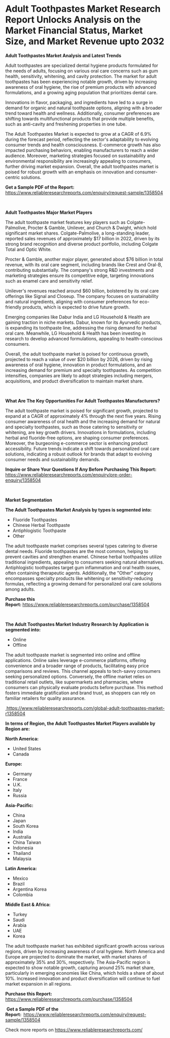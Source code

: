 <p><h1>Adult Toothpastes Market Research Report Unlocks Analysis on the Market Financial Status, Market Size, and Market Revenue upto 2032</h1></p><p><strong>Adult Toothpastes Market Analysis and Latest Trends</strong></p>
<p><p>Adult toothpastes are specialized dental hygiene products formulated for the needs of adults, focusing on various oral care concerns such as gum health, sensitivity, whitening, and cavity protection. The market for adult toothpastes has been experiencing notable growth, driven by increasing awareness of oral hygiene, the rise of premium products with advanced formulations, and a growing aging population that prioritizes dental care.</p><p>Innovations in flavor, packaging, and ingredients have led to a surge in demand for organic and natural toothpaste options, aligning with a broader trend toward health and wellness. Additionally, consumer preferences are shifting towards multifunctional products that provide multiple benefits, such as anti-cavity and freshening properties in one tube.</p><p>The Adult Toothpastes Market is expected to grow at a CAGR of 6.9% during the forecast period, reflecting the sector's adaptability to evolving consumer trends and health consciousness. E-commerce growth has also impacted purchasing behaviors, enabling manufacturers to reach a wider audience. Moreover, marketing strategies focused on sustainability and environmental responsibility are increasingly appealing to consumers, further driving market expansion. Overall, the adult toothpastes market is poised for robust growth with an emphasis on innovation and consumer-centric solutions.</p></p>
<p><strong>Get a Sample PDF of the Report:&nbsp;</strong> <a href="https://www.reliableresearchreports.com/enquiry/request-sample/1358504?utm_campaign=3313&utm_medium=2&utm_source=Github&utm_content=ia&utm_term=22032025&utm_id=adult-toothpastes">https://www.reliableresearchreports.com/enquiry/request-sample/1358504</a></p>
<p>&nbsp;</p>
<p><strong>Adult Toothpastes Major Market Players</strong></p>
<p><p>The adult toothpaste market features key players such as Colgate-Palmolive, Procter & Gamble, Unilever, and Church & Dwight, which hold significant market shares. Colgate-Palmolive, a long-standing leader, reported sales revenues of approximately $17 billion in 2022, driven by its strong brand recognition and diverse product portfolio, including Colgate Total and Optic White.</p><p>Procter & Gamble, another major player, generated about $76 billion in total revenue, with its oral care segment, including brands like Crest and Oral-B, contributing substantially. The company's strong R&D investments and marketing strategies ensure its competitive edge, targeting innovations such as enamel care and sensitivity relief.</p><p>Unilever's revenues reached around $60 billion, bolstered by its oral care offerings like Signal and Closeup. The company focuses on sustainability and natural ingredients, aligning with consumer preferences for eco-friendly products, which is expected to drive future growth.</p><p>Emerging companies like Dabur India and LG Household & Health are gaining traction in niche markets. Dabur, known for its Ayurvedic products, is expanding its toothpaste line, addressing the rising demand for herbal oral care. Meanwhile, LG Household & Health has been investing in research to develop advanced formulations, appealing to health-conscious consumers.</p><p>Overall, the adult toothpaste market is poised for continuous growth, projected to reach a value of over $20 billion by 2026, driven by rising awareness of oral hygiene, innovation in product formulations, and an increasing demand for premium and specialty toothpastes. As competition intensifies, companies are likely to adopt strategies including mergers, acquisitions, and product diversification to maintain market share.</p></p>
<p>&nbsp;</p>
<p><strong>What Are The Key Opportunities For Adult Toothpastes Manufacturers?</strong></p>
<p><p>The adult toothpaste market is poised for significant growth, projected to expand at a CAGR of approximately 4% through the next five years. Rising consumer awareness of oral health and the increasing demand for natural and specialty toothpastes, such as those catering to sensitivity or whitening, are key growth drivers. Innovations in formulations, including herbal and fluoride-free options, are shaping consumer preferences. Moreover, the burgeoning e-commerce sector is enhancing product accessibility. Future trends indicate a shift towards personalized oral care solutions, indicating a robust outlook for brands that adapt to evolving consumer needs and sustainability demands.</p></p>
<p><strong>Inquire or Share Your Questions If Any Before Purchasing This Report:</strong> <a href="https://www.reliableresearchreports.com/enquiry/pre-order-enquiry/1358504?utm_campaign=3313&utm_medium=2&utm_source=Github&utm_content=ia&utm_term=22032025&utm_id=adult-toothpastes">https://www.reliableresearchreports.com/enquiry/pre-order-enquiry/1358504</a></p>
<p>&nbsp;</p>
<p><strong>Market Segmentation</strong></p>
<p><strong>The Adult Toothpastes Market Analysis by types is segmented into:</strong></p>
<p><ul><li>Fluoride Toothpastes</li><li>Chinese Herbal Toothpaste</li><li>Antiphlogistic Toothpaste</li><li>Other</li></ul></p>
<p><p>The adult toothpaste market comprises several types catering to diverse dental needs. Fluoride toothpastes are the most common, helping to prevent cavities and strengthen enamel. Chinese herbal toothpastes utilize traditional ingredients, appealing to consumers seeking natural alternatives. Antiphlogistic toothpastes target gum inflammation and oral health issues, often containing therapeutic agents. Additionally, the "Other" category encompasses specialty products like whitening or sensitivity-reducing formulas, reflecting a growing demand for personalized oral care solutions among adults.</p></p>
<p><strong>Purchase this Report:&nbsp;</strong><a href="https://www.reliableresearchreports.com/purchase/1358504?utm_campaign=3313&utm_medium=2&utm_source=Github&utm_content=ia&utm_term=22032025&utm_id=adult-toothpastes">https://www.reliableresearchreports.com/purchase/1358504</a></p>
<p>&nbsp;</p>
<p><strong>The Adult Toothpastes Market Industry Research by Application is segmented into:</strong></p>
<p><ul><li>Online</li><li>Offline</li></ul></p>
<p><p>The adult toothpaste market is segmented into online and offline applications. Online sales leverage e-commerce platforms, offering convenience and a broader range of products, facilitating easy price comparisons and reviews. This channel appeals to tech-savvy consumers seeking personalized options. Conversely, the offline market relies on traditional retail outlets, like supermarkets and pharmacies, where consumers can physically evaluate products before purchase. This method fosters immediate gratification and brand trust, as shoppers can rely on familiar retailers for quality assurance.</p></p>
<p><a href="https://www.reliableresearchreports.com/global-adult-toothpastes-market-r1358504?utm_campaign=3313&utm_medium=2&utm_source=Github&utm_content=ia&utm_term=22032025&utm_id=adult-toothpastes">&nbsp;https://www.reliableresearchreports.com/global-adult-toothpastes-market-r1358504</a></p>
<p><strong>In terms of Region, the Adult Toothpastes Market Players available by Region are:</strong></p>
<p>
    <p> <strong> North America: </strong>
        <ul>
            <li>United States</li>
            <li>Canada</li>
        </ul>
        </p> 
    <p> <strong> Europe: </strong>
        <ul>
            <li>Germany</li>
            <li>France</li>
            <li>U.K.</li>
            <li>Italy</li>
            <li>Russia</li>
        </ul>
        </p> 
    <p> <strong> Asia-Pacific: </strong>
        <ul>
            <li>China</li>
            <li>Japan</li>
            <li>South Korea</li>
            <li>India</li>
            <li>Australia</li>
            <li>China Taiwan</li>
            <li>Indonesia</li>
            <li>Thailand</li>
            <li>Malaysia</li>
        </ul>
        </p> 
    <p> <strong> Latin America: </strong>
        <ul>
            <li>Mexico</li>
            <li>Brazil</li>
            <li>Argentina Korea</li>
            <li>Colombia</li>
        </ul>
        </p> 
    <p> <strong> Middle East & Africa: </strong>
        <ul>
            <li>Turkey</li>
            <li>Saudi</li>
            <li>Arabia</li>
            <li>UAE</li>
            <li>Korea</li>
        </ul>
    </p>
    </p>
<p><p>The adult toothpaste market has exhibited significant growth across various regions, driven by increasing awareness of oral hygiene. North America and Europe are projected to dominate the market, with market shares of approximately 35% and 30%, respectively. The Asia-Pacific region is expected to show notable growth, capturing around 25% market share, particularly in emerging economies like China, which holds a share of about 10%. Increased innovation and product diversification will continue to fuel market expansion in all regions.</p></p>
<p><strong>Purchase this Report: </strong><a href="https://www.reliableresearchreports.com/purchase/1358504?utm_campaign=3313&utm_medium=2&utm_source=Github&utm_content=ia&utm_term=22032025&utm_id=adult-toothpastes">https://www.reliableresearchreports.com/purchase/1358504</a></p>
<p>&nbsp;<strong>Get a Sample PDF of the Report:&nbsp;&nbsp;</strong><a href="https://www.reliableresearchreports.com/enquiry/request-sample/1358504?utm_campaign=3313&utm_medium=2&utm_source=Github&utm_content=ia&utm_term=22032025&utm_id=adult-toothpastes">https://www.reliableresearchreports.com/enquiry/request-sample/1358504</a></p>
<p><strong></strong></p>
<p>Check more reports on <a href="https://www.reliableresearchreports.com/?utm_campaign=3313&utm_medium=2&utm_source=Github&utm_content=ia&utm_term=22032025&utm_id=adult-toothpastes">https://www.reliableresearchreports.com/</a></p>